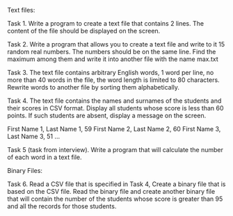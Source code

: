 Text files: 

Task 1.
Write a program to create a text file that contains 2 lines. The content of the file should be displayed on the screen.

Task 2.
Write a program that allows you to create a text file and write to it 15 random
real numbers. The numbers should be on the same line. Find the maximum among them and write it into another file with the name max.txt

Task 3.
The text file contains arbitrary English words, 1 word per line, no more than 40 words in the file, the word length is limited to 80 characters. Rewrite words to another file by sorting them alphabetically.

Task 4.
The text file contains the names and surnames of the students and their scores in CSV format. Display all students whose score is less than 60 points. If such students are absent, display a message on the screen.

First Name 1, Last Name 1, 59
First Name 2, Last Name 2, 60
First Name 3, Last Name 3, 51
…

Task 5 (task from interview). 
Write a program that will calculate the number of each word in a text file.

Binary Files:

Task 6. 
Read a CSV file that is specified in Task 4, Create a binary file that is based on the CSV file. Read the binary file and create another binary file that will contain the number of the students whose score is greater than 95 and all the records for those students.
